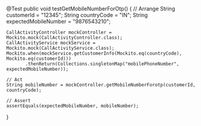 @Test
public void testGetMobileNumberForOtp() {
    // Arrange
    String customerId = "12345";
    String countryCode = "IN";
    String expectedMobileNumber = "9876543210";

    CallActivityController mockController = Mockito.mock(CallActivityController.class);
    CallActivityService mockService = Mockito.mock(CallActivityService.class);
    Mockito.when(mockService.getCustomerInfo(Mockito.eq(countryCode), Mockito.eq(customerId)))
           .thenReturn(Collections.singletonMap("mobilePhoneNumber", expectedMobileNumber));
    
    // Act
    String mobileNumber = mockController.getMobileNumberForotp(customerId, countryCode);
    
    // Assert
    assertEquals(expectedMobileNumber, mobileNumber);
}
